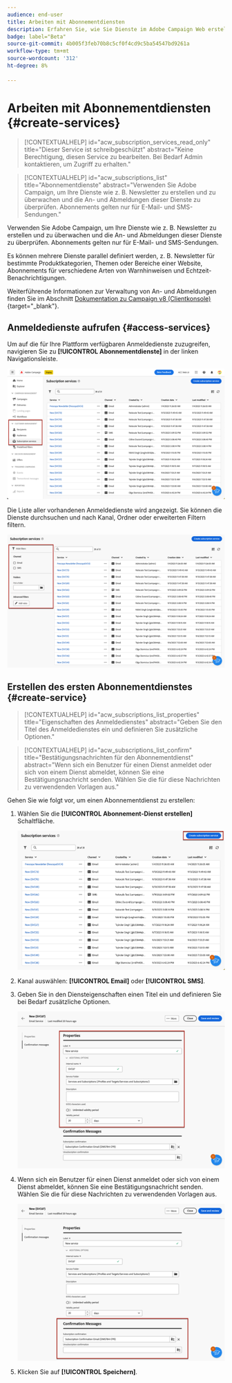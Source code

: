 ```yaml
---
audience: end-user
title: Arbeiten mit Abonnementdiensten
description: Erfahren Sie, wie Sie Dienste im Adobe Campaign Web erstellen
badge: label="Beta"
source-git-commit: 4b005f3feb70b8c5cf0f4cd9c5ba54547bd9261a
workflow-type: tm+mt
source-wordcount: '312'
ht-degree: 8%

---
```



# Arbeiten mit Abonnementdiensten {#create-services}

>[!CONTEXTUALHELP]
>id="acw_subscription_services_read_only"
>title="Dieser Service ist schreibgeschützt"
>abstract="Keine Berechtigung, diesen Service zu bearbeiten. Bei Bedarf Admin kontaktieren, um Zugriff zu erhalten."

>[!CONTEXTUALHELP]
>id="acw_subscriptions_list"
>title="Abonnementdienste"
>abstract="Verwenden Sie Adobe Campaign, um Ihre Dienste wie z. B. Newsletter zu erstellen und zu überwachen und die An- und Abmeldungen dieser Dienste zu überprüfen. Abonnements gelten nur für E-Mail- und SMS-Sendungen."

Verwenden Sie Adobe Campaign, um Ihre Dienste wie z. B. Newsletter zu erstellen und zu überwachen und die An- und Abmeldungen dieser Dienste zu überprüfen. Abonnements gelten nur für E-Mail- und SMS-Sendungen.

Es können mehrere Dienste parallel definiert werden, z. B. Newsletter für bestimmte Produktkategorien, Themen oder Bereiche einer Website, Abonnements für verschiedene Arten von Warnhinweisen und Echtzeit-Benachrichtigungen.

Weiterführende Informationen zur Verwaltung von An- und Abmeldungen finden Sie im Abschnitt [Dokumentation zu Campaign v8 (Clientkonsole)](https://experienceleague.adobe.com/docs/campaign/campaign-v8/audience/subscriptions.html){target="_blank"}.

## Anmeldedienste aufrufen {#access-services}

Um auf die für Ihre Plattform verfügbaren Anmeldedienste zuzugreifen, navigieren Sie zu **[!UICONTROL Abonnementdienste]** in der linken Navigationsleiste.

![](assets/service-list.png)

Die Liste aller vorhandenen Anmeldedienste wird angezeigt. Sie können die Dienste durchsuchen und nach Kanal, Ordner oder erweiterten Filtern filtern.

![](assets/service-filters.png)

## Erstellen des ersten Abonnementdienstes {#create-service}

>[!CONTEXTUALHELP]
>id="acw_subscriptions_list_properties"
>title="Eigenschaften des Anmeldedienstes"
>abstract="Geben Sie den Titel des Anmeldedienstes ein und definieren Sie zusätzliche Optionen."

>[!CONTEXTUALHELP]
>id="acw_subscriptions_list_confirm"
>title="Bestätigungsnachrichten für den Abonnementdienst"
>abstract="Wenn sich ein Benutzer für einen Dienst anmeldet oder sich von einem Dienst abmeldet, können Sie eine Bestätigungsnachricht senden. Wählen Sie die für diese Nachrichten zu verwendenden Vorlagen aus."


Gehen Sie wie folgt vor, um einen Abonnementdienst zu erstellen:

1. Wählen Sie die **[!UICONTROL Abonnement-Dienst erstellen]** Schaltfläche.

   ![](assets/service-create-button.png)

1. Kanal auswählen: **[!UICONTROL Email]** oder **[!UICONTROL SMS]**.

1. Geben Sie in den Diensteigenschaften einen Titel ein und definieren Sie bei Bedarf zusätzliche Optionen.

   ![](assets/service-create-properties.png)

1. Wenn sich ein Benutzer für einen Dienst anmeldet oder sich von einem Dienst abmeldet, können Sie eine Bestätigungsnachricht senden. Wählen Sie die für diese Nachrichten zu verwendenden Vorlagen aus.

   ![](assets/service-create-confirmation-msg.png)

1. Klicken Sie auf **[!UICONTROL Speichern]**.


